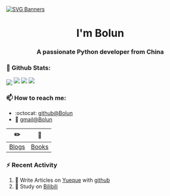 [![SVG Banners](https://svg-banners.vercel.app/api?type=origin&text1=Welcom💖&width=1000&height=400)](https://github.com/Akshay090/svg-banners)

<h1 align="center">I'm Bolun</h1>
<h3 align="center">A passionate Python developer from China</h3>

### 🌈 Github Stats:

<a href=""><img align="center" src="https://count.getloli.com/get/@Bolun001?theme=rule34"></a> 
<img src = "https://github-readme-stats.vercel.app/api?username=Bolun001&bg_color=30,e96443,904e95&title_color=fff&text_color=fff">
<img src = "http://github-readme-streak-stats.herokuapp.com?user=Bolun001&theme=dracula">
<img src = "https://github-profile-summary-cards.vercel.app/api/cards/profile-details?username=Bolun001&theme=monokai">
  
### 📫 How to reach me:
- :octocat: [github@Bolun](https://github.com/Bolun001)
- :email: [gmail@Bolun](mailto:leeboalun@gmail.com)
<!-- - :tv: [bilibili@Bolun](https://space.bilibili.com/64520257) -->



| :pencil2: | :book:  |
| --- | --- |
| [Blogs](https://Bolun001.github.io/) | [Books](https://github.com/Bolun001/Books-and-gains) |

### ⚡ Recent Activity
<!--START_SECTION:activity-->
1. 🍭 Write Articles on [Yueque]() with [github](https://github.com/Bolun001/)
2. 🍹 Study on [Bilibili](https://www.bilibili.com/)
<!--END_SECTION:activity-->

<!--
**Bolun001/Bolun001** is a ✨ _special_ ✨ repository because its `README.md` (this file) appears on your GitHub profile.

Here are some ideas to get you started:

- 🔭 I’m currently working on ...
- 🌱 I’m currently learning Python and Machine learning...
- 👯 I’m looking to collaborate on ...
- 🤔 I’m looking for help with ...
- 💬 Ask me about ...
- 📫 How to reach me: ...
- 😄 Pronouns: ...
- ⚡ Fun fact: ...
-->
